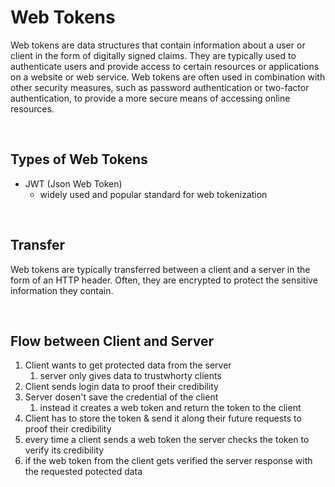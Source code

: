 # Web Tokens

Web tokens are data structures that contain information about a user or client in the form of digitally signed claims. They are typically used to authenticate users and provide access to certain resources or applications on a website or web service. Web tokens are often used in combination with other security measures, such as password authentication or two-factor authentication, to provide a more secure means of accessing online resources.

<br>

## Types of Web Tokens

- JWT (Json Web Token) 
	- widely used and popular standard for web tokenization

<br>

## Transfer

Web tokens are typically transferred between a client and a server in the form of an HTTP header. Often, they are encrypted to protect the sensitive information they contain.

<br>

## Flow between Client and Server

1. Client wants to get protected data from the server
	1. server only gives data to trustwhorty clients
2. Client sends login data to proof their credibility
3. Server dosen't save the credential of the client
	1. instead it creates a web token and return the token to the client
4. Client has to store the token & send it along their future requests to proof their credibility
5. every time a client sends a web token the server checks the token to verify its credibility
6. if the web token from the client gets verified the server response with the requested potected data